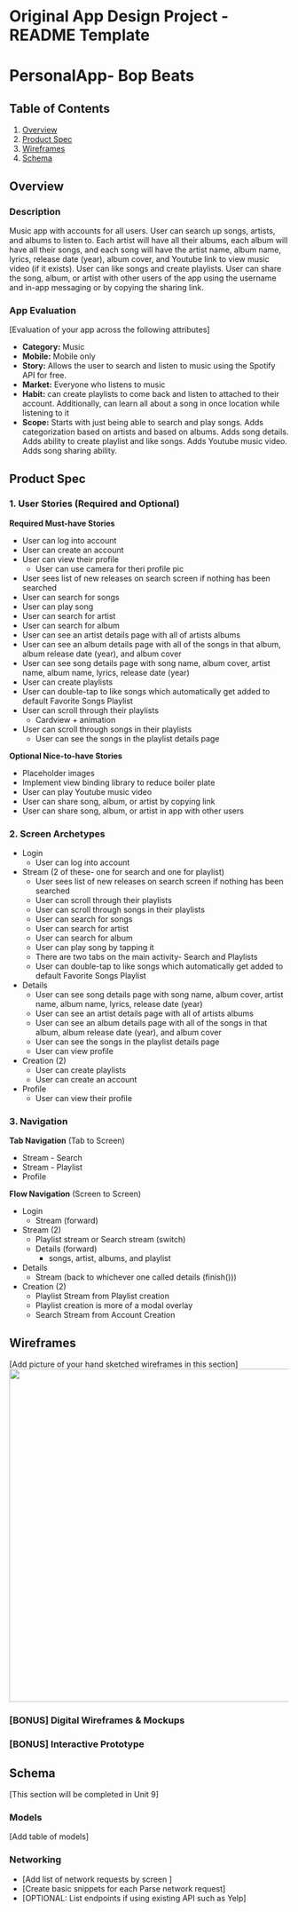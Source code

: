 Original App Design Project - README Template
===

# PersonalApp- Bop Beats

## Table of Contents
1. [Overview](#Overview)
1. [Product Spec](#Product-Spec)
1. [Wireframes](#Wireframes)
2. [Schema](#Schema)

## Overview
### Description
Music app with accounts for all users. User can search up songs, artists, and albums to listen to. Each artist will have all their albums, each album will have all their songs, and each song will have the artist name, album name, lyrics, release date (year), album cover, and Youtube link to view music video (if it exists). User can like songs and create playlists. User can share the song, album, or artist with other users of the app using the username and in-app messaging or by copying the sharing link. 

### App Evaluation
[Evaluation of your app across the following attributes]
- **Category:** Music
- **Mobile:** Mobile only
- **Story:** Allows the user to search and listen to music using the Spotify API for free. 
- **Market:** Everyone who listens to music
- **Habit:** can create playlists to come back and listen to attached to their account. Additionally, can learn all about a song in once location while listening to it
- **Scope:** Starts with just being able to search and play songs. Adds categorization based on artists and based on albums. Adds song details. Adds ability to create playlist and like songs. Adds Youtube music video. Adds song sharing ability. 

## Product Spec

### 1. User Stories (Required and Optional)

**Required Must-have Stories**

* User can log into account
* User can create an account
* User can view their profile
   * User can use camera for theri profile pic 
* User sees list of new releases on search screen if nothing has been searched
* User can search for songs
* User can play song
* User can search for artist 
* User can search for album
* User can see an artist details page with all of artists albums
* User can see an album details page with all of the songs in that album, album release date (year), and album cover
* User can see song details page with song name, album cover, artist name, album name, lyrics, release date (year)
* User can create playlists 
* User can double-tap to like songs which automatically get added to default Favorite Songs Playlist
* User can scroll through their playlists
   * Cardview + animation
* User can scroll through songs in their playlists 
    * User can see the songs in the playlist details page

**Optional Nice-to-have Stories**

* Placeholder images
* Implement view binding library to reduce boiler plate
* User can play Youtube music video
* User can share song, album, or artist by copying link
* User can share song, album, or artist in app with other users

### 2. Screen Archetypes

* Login
   * User can log into account
* Stream (2 of these- one for search and one for playlist)
   * User sees list of new releases on search screen if nothing has been searched
   * User can scroll through their playlists
   * User can scroll through songs in their playlists
   * User can search for songs
   * User can search for artist 
   * User can search for album
   * User can play song by tapping it
   * There are two tabs on the main activity- Search and Playlists
   * User can double-tap to like songs which automatically get added to default Favorite Songs Playlist
* Details
   * User can see song details page with song name, album cover, artist name, album name, lyrics, release date (year)
   * User can see an artist details page with all of artists albums
   * User can see an album details page with all of the songs in that album, album release date (year), and album cover
   * User can see the songs in the playlist details page
   * User can view profile
* Creation (2)
   *  User can create playlists 
   *  User can create an account
* Profile
    * User can view their profile


### 3. Navigation

**Tab Navigation** (Tab to Screen)

* Stream - Search
* Stream - Playlist
* Profile

**Flow Navigation** (Screen to Screen)

* Login
   * Stream (forward)
* Stream (2)
   * Playlist stream or Search stream (switch)
   * Details (forward)
       * songs, artist, albums, and playlist
* Details
   * Stream (back to whichever one called details (finish()))
* Creation (2)
   *  Playlist Stream from Playlist creation
   *  Playlist creation is more of a modal overlay
   *  Search Stream from Account Creation

## Wireframes
[Add picture of your hand sketched wireframes in this section]
<img src="YOUR_WIREFRAME_IMAGE_URL" width=600>

### [BONUS] Digital Wireframes & Mockups

### [BONUS] Interactive Prototype

## Schema 
[This section will be completed in Unit 9]
### Models
[Add table of models]
### Networking
- [Add list of network requests by screen ]
- [Create basic snippets for each Parse network request]
- [OPTIONAL: List endpoints if using existing API such as Yelp]
